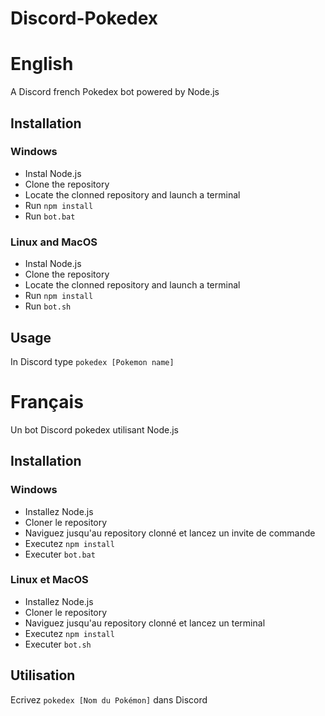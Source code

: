 # Discord-Pokedex

# English

A Discord french Pokedex bot powered by Node.js

## Installation

### Windows
- Instal Node.js
- Clone the repository
- Locate the clonned repository and launch a terminal
- Run ```npm install```
- Run ```bot.bat```

### Linux and MacOS
- Instal Node.js
- Clone the repository
- Locate the clonned repository and launch a terminal
- Run ```npm install```
- Run ```bot.sh```


## Usage

In Discord type ```pokedex [Pokemon name]```


# Français

Un bot Discord pokedex utilisant Node.js

## Installation

### Windows
- Installez Node.js
- Cloner le repository
- Naviguez jusqu'au repository clonné et lancez un invite de commande 
- Executez ```npm install```
- Executer ```bot.bat```

### Linux et MacOS
- Installez Node.js
- Cloner le repository
- Naviguez jusqu'au repository clonné et lancez un terminal
- Executez ```npm install```
- Executer ```bot.sh```


## Utilisation

Ecrivez  ```pokedex [Nom du Pokémon]``` dans Discord
